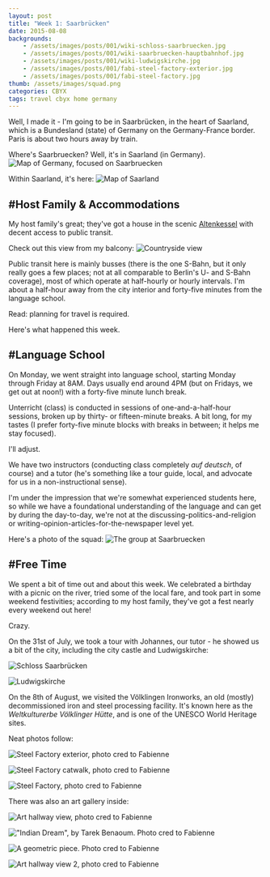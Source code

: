 ```yaml
---
layout: post
title: "Week 1: Saarbrücken"
date: 2015-08-08
backgrounds:
    - /assets/images/posts/001/wiki-schloss-saarbruecken.jpg
    - /assets/images/posts/001/wiki-saarbruecken-hauptbahnhof.jpg
    - /assets/images/posts/001/wiki-ludwigskirche.jpg
    - /assets/images/posts/001/fabi-steel-factory-exterior.jpg
    - /assets/images/posts/001/fabi-steel-factory.jpg
thumb: /assets/images/squad.png
categories: CBYX
tags: travel cbyx home germany
---
```


Well, I made it - I'm going to be in Saarbrücken, in the heart of Saarland, which is a Bundesland (state) of Germany on the Germany-France border. Paris is about two hours away by train.

Where's Saarbruecken? Well, it's in Saarland (in Germany).
![Map of Germany, focused on Saarbruecken][map-deu-saar]

Within Saarland, it's here:
![Map of Saarland][map-saar-saarland]

<!-- (thanks for the graphics, Wikipedia!) -->

## \#Host Family & Accommodations

My host family's great; they've got a house in the scenic [Altenkessel][link-altenkessel] with decent access to public transit.

Check out this view from my balcony:
![Countryside view][view-from-balcony]

Public transit here is mainly busses (there is the one S-Bahn, but it only really goes a few places; not at all comparable to Berlin's U- and S-Bahn coverage), most of which operate at half-hourly or hourly intervals. I'm about a half-hour away from the city interior and forty-five minutes from the language school.

Read: planning for travel is required.

Here's what happened this week.

## \#Language School

On Monday, we went straight into language school, starting Monday through Friday at 8AM. Days usually end around 4PM (but on Fridays, we get out at noon!) with a forty-five minute lunch break.

Unterricht (class) is conducted in sessions of one-and-a-half-hour sessions, broken up by thirty- or fifteen-minute breaks. A bit long, for my tastes (I prefer forty-five minute blocks with breaks in between; it helps me stay focused).

I'll adjust.

We have two instructors (conducting class completely *auf deutsch*, of course) and a tutor (he's something like a tour guide, local, and advocate for us in a non-instructional sense).

I'm under the impression that we're somewhat experienced students here, so while we have a foundational understanding of the language and can get by during the day-to-day, we're not at the discussing-politics-and-religion or writing-opinion-articles-for-the-newspaper level yet.

Here's a photo of the squad:
![The group at Saarbruecken][saarbruecken-squad]


## \#Free Time

We spent a bit of time out and about this week. We celebrated a birthday with a picnic on the river, tried some of the local fare, and took part in some weekend festivities; according to my host family, they've got a fest nearly every weekend out here!

Crazy.

On the 31st of July, we took a tour with Johannes, our tutor - he showed us a bit of the city, including the city castle and Ludwigskirche:

![Schloss Saarbrücken][schloss]

![Ludwigskirche][ludwigskirche]

On the 8th of August, we visited the Völklingen Ironworks, an old (mostly) decommissioned iron and steel processing facility. It's known here as the *Weltkulturerbe Völklinger Hütte*, and is one of the UNESCO World Heritage sites.

Neat photos follow:

![Steel Factory exterior, photo cred to Fabienne][fabi-steel-factory-exterior]

![Steel Factory catwalk, photo cred to Fabienne][fabi-steel-factory-catwalk]

![Steel Factory, photo cred to Fabienne][fabi-steel-factory-rooftop]

There was also an art gallery inside:

![Art hallway view, photo cred to Fabienne][fabi-art-hallway-1]

!["Indian Dream", by Tarek Benaoum. Photo cred to Fabienne][fabi-art-indian-dream]

![A geometric piece. Photo cred to Fabienne][fabi-art-triangles-mesh]

![Art hallway view 2, photo cred to Fabienne][fabi-art-hallway-2]


<!--- links -->

[link-altenkessel]:https://de.wikipedia.org/wiki/Altenkessel

<!--- photos -->

[map-saar-saarland]:/assets/images/map-of-saarbruecken-in-saarland.png
[map-deu-saar]:/assets/images/map-of-germany-focus-saarland.png
[view-from-balcony]:/assets/images/posts/001/view-from-saarbruecken-placement-1.jpg
[saarbruecken-squad]:/assets/images/squad.png

<!--- photos from wikimedia -->

[schloss]:/assets/images/posts/001/wiki-schloss-saarbruecken.jpg
[ludwigskirche]:/assets/images/posts/001/wiki-ludwigskirche.jpg

<!---
  Photo credits for these go to fellow CBYX/PPP-er Fabienne.
  She's pretty cool and knows her way around capturing light.
-->

[fabi-steel-factory-exterior]:/assets/images/posts/001/fabi-steel-factory-exterior.jpg
[fabi-steel-factory-catwalk]:/assets/images/posts/001/fabi-steel-factory-catwalk.jpg
[fabi-steel-factory-rooftop]:/assets/images/posts/001/fabi-steel-factory-rooftop-hut-windows.jpg


[fabi-art-hallway-1]:/assets/images/posts/001/fabi-art-hallway-1.jpg
[fabi-art-hallway-2]:/assets/images/posts/001/fabi-art-hallway-2.jpg
[fabi-art-indian-dream]:/assets/images/posts/001/fabi-art-indian-dream.jpg
[fabi-art-triangles-mesh]:/assets/images/posts/001/fabi-art-triangles-mesh.jpg